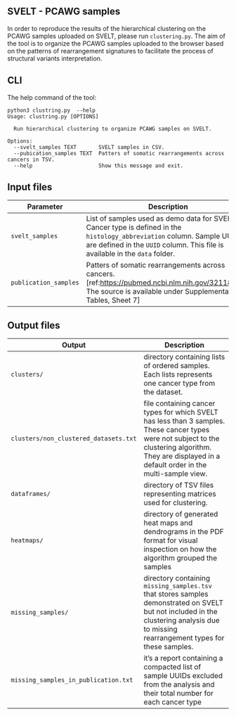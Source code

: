 ## SVELT - PCAWG samples 

In order to reproduce the results of the hierarchical clustering on the PCAWG samples uploaded on SVELT,  please run `clustering.py`.  The aim of the tool is to organize the PCAWG samples uploaded to the browser based on the patterns of rearrangement signatures to facilitate the process of structural variants interpretation. 

## CLI 

The help command of the tool: 

```
python3 clustring.py  --help 
Usage: clustring.py [OPTIONS]

  Run hierarchical clustering to organize PCAWG samples on SVELT.

Options:
  --svelt_samples TEXT       SVELT samples in CSV.
  --pubication_samples TEXT  Patters of somatic rearrangements across cancers in TSV.
  --help                     Show this message and exit.
``` 





## Input files

|       Parameter|Description                 
|----------------|-------------------------------|
|`svelt_samples` | List of samples used as demo data for SVELT. Cancer type is defined in the `histology_abbreviation` column. Sample UUIDs are defined in the `UUID` column. This file is available in the `data` folder.      |
|`publication_samples`          |  Patters of somatic rearrangements across cancers.  [ref:https://pubmed.ncbi.nlm.nih.gov/32118208/. The source is available under Supplementary Tables, Sheet 7]        |



## Output files

|Output| Description|
|----|----|
|`clusters/`|directory containing lists of ordered samples. Each lists represents one cancer type from the dataset. |
|`clusters/non_clustered_datasets.txt` | file containing cancer types for which SVELT has less than 3 samples. These cancer types were not subject to the clustering algorithm. They are displayed in a default order in the multi-sample view. 
|`dataframes/`| directory of TSV files representing matrices used for clustering.|
|`heatmaps/` | directory of generated heat maps and dendrograms in the PDF format for visual inspection on how the algorithm grouped the samples |
|`missing_samples/` | directory containing `missing_samples.tsv` that stores samples demonstrated on SVELT but not included in the clustering analysis due to missing rearrangement types for these samples. 
|`missing_samples_in_publication.txt` | it’s a report containing a compacted list of sample UUIDs excluded from the analysis and their total number for each cancer type | 